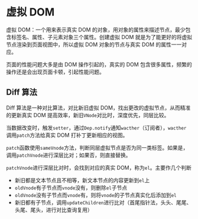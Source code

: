 # 虚拟 DOM

虚拟 DOM：一个用来表示真实 DOM 的对象，用对象的属性来描述节点，最少包含标签名、属性、子元素对象三个属性。创建虚拟 DOM 就是为了能更好的将虚拟节点渲染到页面视图中，所以虚拟 DOM 对象的节点与真实 DOM 的属性一一对应。

页面的性能问题大多是由 DOM 操作引起的，真实的 DOM 包含很多属性，频繁的操作还是会出现页面卡顿，引起性能问题。

## Diff 算法

Diff 算法是一种对比算法，对比新旧虚拟 DOM，找出更改的虚拟节点，从而精准的更新真实 DOM 提高效率，新旧`VNode`对比时，深度优先，同层比较。

当数据改变时，触发`setter`，通过`Dep.notify`通知`wacther`（订阅者），`wacther` 调用`patch`方法给真实 DOM 打补丁更新相应的视图。

`patch`函数使用`sameVnode`方法，判断同层虚拟节点是否为同一类标签。如果是，调用`patchVnode`进行深层比对；如果否，则直接替换。

`patchVnode`进行深层比对时，会找到对应的真实 DOM，称为`el`。主要作几个判断

- 新旧都是文本节点且不相等，新文本节点的内容更新到`el`上
- `oldVnode`有子节点而`vnode`没有，则删除`el`子节点
- `oldVnode`没有子节点而`vnode`有，则将`vnode`的子节点真实化后添加到`el`
- 新旧都有子节点，调用`updateChildren`进行比对（首尾指针法，头头、尾尾、头尾、尾头，进行对比查询复用）
